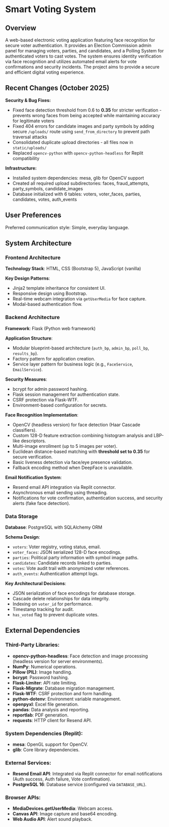 # Smart Voting System

## Overview

A web-based electronic voting application featuring face recognition for secure voter authentication. It provides an Election Commission admin panel for managing voters, parties, and candidates, and a Polling System for authenticated voters to cast votes. The system ensures identity verification via face recognition and utilizes automated email alerts for vote confirmations and security incidents. The project aims to provide a secure and efficient digital voting experience.

## Recent Changes (October 2025)

**Security & Bug Fixes:**
- Fixed face detection threshold from 0.6 to **0.35** for stricter verification - prevents wrong faces from being accepted while maintaining accuracy for legitimate voters
- Fixed 404 errors for candidate images and party symbols by adding secure `/uploads/` route using `send_from_directory` to prevent path traversal attacks
- Consolidated duplicate upload directories - all files now in `static/uploads/`
- Replaced `opencv-python` with `opencv-python-headless` for Replit compatibility

**Infrastructure:**
- Installed system dependencies: mesa, glib for OpenCV support
- Created all required upload subdirectories: faces, fraud_attempts, party_symbols, candidate_images
- Database initialized with 6 tables: voters, voter_faces, parties, candidates, votes, auth_events

## User Preferences

Preferred communication style: Simple, everyday language.

## System Architecture

### Frontend Architecture

**Technology Stack**: HTML, CSS (Bootstrap 5), JavaScript (vanilla)

**Key Design Patterns**:
- Jinja2 template inheritance for consistent UI.
- Responsive design using Bootstrap.
- Real-time webcam integration via `getUserMedia` for face capture.
- Modal-based authentication flow.

### Backend Architecture

**Framework**: Flask (Python web framework)

**Application Structure**:
- Modular blueprint-based architecture (`auth_bp`, `admin_bp`, `poll_bp`, `results_bp`).
- Factory pattern for application creation.
- Service layer pattern for business logic (e.g., `FaceService`, `EmailService`).

**Security Measures**:
- bcrypt for admin password hashing.
- Flask session management for authentication state.
- CSRF protection via Flask-WTF.
- Environment-based configuration for secrets.

**Face Recognition Implementation**:
- OpenCV (headless version) for face detection (Haar Cascade classifiers).
- Custom 128-D feature extraction combining histogram analysis and LBP-like descriptors.
- Multi-image enrollment (up to 5 images per voter).
- Euclidean distance-based matching with **threshold set to 0.35** for secure verification.
- Basic liveness detection via face/eye presence validation.
- Fallback encoding method when DeepFace is unavailable.

**Email Notification System**:
- Resend email API integration via Replit connector.
- Asynchronous email sending using threading.
- Notifications for vote confirmation, authentication success, and security alerts (fake face detection).

### Data Storage

**Database**: PostgreSQL with SQLAlchemy ORM

**Schema Design**:
- `voters`: Voter registry, voting status, email.
- `voter_faces`: JSON serialized 128-D face encodings.
- `parties`: Political party information with symbol image paths.
- `candidates`: Candidate records linked to parties.
- `votes`: Vote audit trail with anonymized voter references.
- `auth_events`: Authentication attempt logs.

**Key Architectural Decisions**:
- JSON serialization of face encodings for database storage.
- Cascade delete relationships for data integrity.
- Indexing on `voter_id` for performance.
- Timestamp tracking for audit.
- `has_voted` flag to prevent duplicate votes.

## External Dependencies

### Third-Party Libraries:
- **opencv-python-headless**: Face detection and image processing (headless version for server environments).
- **NumPy**: Numerical operations.
- **Pillow (PIL)**: Image handling.
- **bcrypt**: Password hashing.
- **Flask-Limiter**: API rate limiting.
- **Flask-Migrate**: Database migration management.
- **Flask-WTF**: CSRF protection and form handling.
- **python-dotenv**: Environment variable management.
- **openpyxl**: Excel file generation.
- **pandas**: Data analysis and reporting.
- **reportlab**: PDF generation.
- **requests**: HTTP client for Resend API.

### System Dependencies (Replit):
- **mesa**: OpenGL support for OpenCV.
- **glib**: Core library dependencies.

### External Services:
- **Resend Email API**: Integrated via Replit connector for email notifications (Auth success, Auth failure, Vote confirmation).
- **PostgreSQL 16**: Database service (configured via `DATABASE_URL`).

### Browser APIs:
- **MediaDevices.getUserMedia**: Webcam access.
- **Canvas API**: Image capture and base64 encoding.
- **Web Audio API**: Alert sound playback.